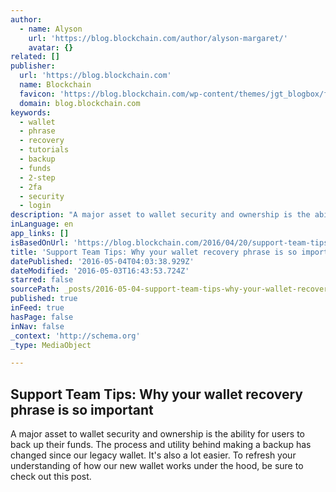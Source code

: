```yaml
---
author:
  - name: Alyson
    url: 'https://blog.blockchain.com/author/alyson-margaret/'
    avatar: {}
related: []
publisher:
  url: 'https://blog.blockchain.com'
  name: Blockchain
  favicon: 'https://blog.blockchain.com/wp-content/themes/jgt_blogbox/favicon.ico'
  domain: blog.blockchain.com
keywords:
  - wallet
  - phrase
  - recovery
  - tutorials
  - backup
  - funds
  - 2-step
  - 2fa
  - security
  - login
description: "A major asset to wallet security and ownership is the ability for users to back up their funds. The process and utility behind making a backup has changed since our legacy wallet. It's also a lot easier. To refresh your understanding of how our new wallet works under the hood, be sure to check out this post."
inLanguage: en
app_links: []
isBasedOnUrl: 'https://blog.blockchain.com/2016/04/20/support-team-tips-why-your-wallet-recovery-phrase-is-so-important/'
title: 'Support Team Tips: Why your wallet recovery phrase is so important'
datePublished: '2016-05-04T04:03:38.929Z'
dateModified: '2016-05-03T16:43:53.724Z'
starred: false
sourcePath: _posts/2016-05-04-support-team-tips-why-your-wallet-recovery-phrase-is-so-imp.md
published: true
inFeed: true
hasPage: false
inNav: false
_context: 'http://schema.org'
_type: MediaObject

---
```

<article style=""><h1>Support Team Tips: Why your wallet recovery phrase is so important</h1><p>A major asset to wallet security and ownership is the ability for users to back up their funds. The process and utility behind making a backup has changed since our legacy wallet. It's also a lot easier. To refresh your understanding of how our new wallet works under the hood, be sure to check out this post.</p></article>